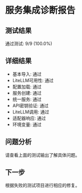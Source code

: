 # 服务集成诊断报告

## 测试结果
通过测试: 9/9 (100.0%)

## 详细结果
- 基本导入: 通过
- LiteLLM可用性: 通过
- 配置加载: 通过
- 服务创建: 通过
- 统一服务: 通过
- API密钥验证: 通过
- LiteLLM调用: 通过
- 适配器响应: 通过
- 环境变量: 通过

## 问题分析
请查看上面的测试输出了解具体问题。

## 下一步
根据失败的测试项目进行相应的修复。
